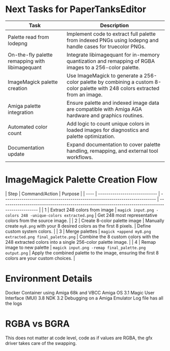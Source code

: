 # Next Tasks for PaperTanksEditor

| Task                                            | Description                                                                                                                    |
| ----------------------------------------------- | ------------------------------------------------------------------------------------------------------------------------------ |
| Palette read from lodepng                       | Implement code to extract full palette from indexed PNGs using lodepng and handle cases for truecolor PNGs.                    |
| On-the-fly palette remapping with libimagequant | Integrate libimagequant for in-memory quantization and remapping of RGBA images to a 256-color palette.                        |
| ImageMagick palette creation                    | Use ImageMagick to generate a 256-color palette by combining a custom 8-color palette with 248 colors extracted from an image. |
| Amiga palette integration                       | Ensure palette and indexed image data are compatible with Amiga AGA hardware and graphics routines.                            |
| Automated color count                           | Add logic to count unique colors in loaded images for diagnostics and palette optimization.                                    |
| Documentation update                            | Expand documentation to cover palette handling, remapping, and external tool workflows.                                        |

# ImageMagick Palette Creation Flow

| Step | Command/Action                | Purpose                                                                     |
| ---- | ----------------------------- | --------------------------------------------------------------------------- | ------------------------------------------------------------------------------------------------ |
| 1    | Extract 248 colors from image | `magick input.png -colors 248 -unique-colors extracted.png`                 | Get 248 most representative colors from the source image.                                        |
| 2    | Create 8-color palette image  | Manually create `my8.png` with your 8 desired colors as the first 8 pixels. | Define custom system colors.                                                                     |
| 3    | Merge palettes                | `magick +append my8.png extracted.png final_palette.png`                    | Combine the 8 custom colors with the 248 extracted colors into a single 256-color palette image. |
| 4    | Remap image to new palette    | `magick input.png -remap final_palette.png output.png`                      | Apply the combined palette to the image, ensuring the first 8 colors are your custom choices.    |

# Environment Details

Docker Container using Amiga 68k and VBCC
Amiga OS 3.1
Magic User Interface (MUI) 3.8
NDK 3.2
Debugging on a Amiga Emulator
Log file has all the logs

# RGBA vs BGRA

This does not matter at code level, code as if values are RGBA, the gfx driver takes care of the swapping.
